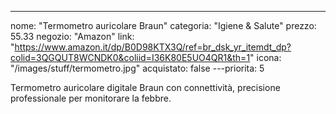 ---
nome: "Termometro auricolare Braun"
categoria: "Igiene & Salute"
prezzo: 55.33
negozio: "Amazon"
link: "https://www.amazon.it/dp/B0D98KTX3Q/ref=br_dsk_yr_itemdt_dp?colid=3QGQUT8WCNDK0&coliid=I36K80E5UO4QR1&th=1"
icona: "/images/stuff/termometro.jpg"
acquistato: false
---priorita: 5

Termometro auricolare digitale Braun con connettività, precisione professionale per monitorare la febbre.
